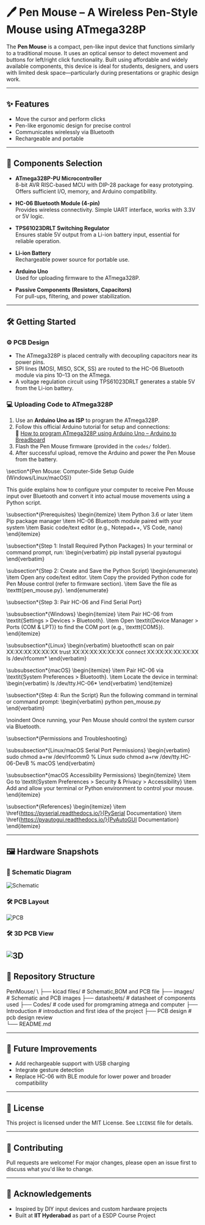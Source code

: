 # 🖊️ Pen Mouse – A Wireless Pen-Style Mouse using ATmega328P

The **Pen Mouse** is a compact, pen-like input device that functions similarly to a traditional mouse. It uses an optical sensor to detect movement and buttons for left/right click functionality. Built using affordable and widely available components, this device is ideal for students, designers, and users with limited desk space—particularly during presentations or graphic design work.

---

## ✨ Features

- Move the cursor and perform clicks
- Pen-like ergonomic design for precise control
- Communicates wirelessly via Bluetooth
- Rechargeable and portable

---

## 🔩 Components Selection

- **ATmega328P-PU Microcontroller**  
  8-bit AVR RISC-based MCU with DIP-28 package for easy prototyping. Offers sufficient I/O, memory, and Arduino compatibility.

- **HC-06 Bluetooth Module (4-pin)**  
  Provides wireless connectivity. Simple UART interface, works with 3.3V or 5V logic.

- **TPS61023DRLT Switching Regulator**  
  Ensures stable 5V output from a Li-ion battery input, essential for reliable operation.

- **Li-ion Battery**  
  Rechargeable power source for portable use.

- **Arduino Uno**  
  Used for uploading firmware to the ATmega328P.

- **Passive Components (Resistors, Capacitors)**  
  For pull-ups, filtering, and power stabilization.

---
## 🛠️ Getting Started

### ⚙️ PCB Design

- The ATmega328P is placed centrally with decoupling capacitors near its power pins.
- SPI lines (MOSI, MISO, SCK, SS) are routed to the HC-06 Bluetooth module via pins 10–13 on the ATmega.
- A voltage regulation circuit using TPS61023DRLT generates a stable 5V from the Li-ion battery.

### 💻 Uploading Code to ATmega328P

1. Use an **Arduino Uno as ISP** to program the ATmega328P.
2. Follow this official Arduino tutorial for setup and connections:  
   🔗 [How to program ATmega328P using Arduino Uno – Arduino to Breadboard](https://docs.arduino.cc/built-in-examples/arduino-isp/ArduinoToBreadboard/)
3. Flash the Pen Mouse firmware (provided in the `codes/` folder).
4. After successful upload, remove the Arduino and power the Pen Mouse from the battery.

\section*{Pen Mouse: Computer-Side Setup Guide (Windows/Linux/macOS)}

This guide explains how to configure your computer to receive Pen Mouse input over Bluetooth and convert it into actual mouse movements using a Python script.

\subsection*{Prerequisites}
\begin{itemize}
  \item Python 3.6 or later
  \item Pip package manager
  \item HC-06 Bluetooth module paired with your system
  \item Basic code/text editor (e.g., Notepad++, VS Code, nano)
\end{itemize}

\subsection*{Step 1: Install Required Python Packages}
In your terminal or command prompt, run:
\begin{verbatim}
pip install pyserial pyautogui
\end{verbatim}

\subsection*{Step 2: Create and Save the Python Script}
\begin{enumerate}
  \item Open any code/text editor.
  \item Copy the provided Python code for Pen Mouse control (refer to firmware section).
  \item Save the file as \texttt{pen\_mouse.py}.
\end{enumerate}

\subsection*{Step 3: Pair HC-06 and Find Serial Port}

\subsubsection*{Windows}
\begin{itemize}
  \item Pair HC-06 from \textit{Settings > Devices > Bluetooth}.
  \item Open \textit{Device Manager > Ports (COM \& LPT)} to find the COM port (e.g., \texttt{COM5}).
\end{itemize}

\subsubsection*{Linux}
\begin{verbatim}
bluetoothctl
scan on
pair XX:XX:XX:XX:XX:XX
trust XX:XX:XX:XX:XX:XX
connect XX:XX:XX:XX:XX:XX
ls /dev/rfcomm*
\end{verbatim}

\subsubsection*{macOS}
\begin{itemize}
  \item Pair HC-06 via \textit{System Preferences > Bluetooth}.
  \item Locate the device in terminal:
  \begin{verbatim}
ls /dev/tty.HC-06*
  \end{verbatim}
\end{itemize}

\subsection*{Step 4: Run the Script}
Run the following command in terminal or command prompt:
\begin{verbatim}
python pen_mouse.py
\end{verbatim}

\noindent Once running, your Pen Mouse should control the system cursor via Bluetooth.

\subsection*{Permissions and Troubleshooting}

\subsubsection*{Linux/macOS Serial Port Permissions}
\begin{verbatim}
sudo chmod a+rw /dev/rfcomm0          % Linux
sudo chmod a+rw /dev/tty.HC-06-DevB   % macOS
\end{verbatim}

\subsubsection*{macOS Accessibility Permissions}
\begin{itemize}
  \item Go to \textit{System Preferences > Security \& Privacy > Accessibility}
  \item Add and allow your terminal or Python environment to control your mouse.
\end{itemize}

\subsection*{References}
\begin{itemize}
  \item \href{https://pyserial.readthedocs.io/}{PySerial Documentation}
  \item \href{https://pyautogui.readthedocs.io/}{PyAutoGUI Documentation}
\end{itemize}



---

## 🖼️ Hardware Snapshots

### 📐 Schematic Diagram  
![Schematic](./images/schematic.png)

### 🛠️ PCB Layout  
![PCB](./images/pcb.png)

### 🛠️ 3D PCB View  
![3D](./images/3d.png)
---

## 📁 Repository Structure

PenMouse/ \\
├── kicad files/ # Schematic,BOM and PCB file 
├── images/ # Schematic and PCB images
├── datasheets/ # datasheet of components used
├── Codes/ # code used for promgraming atmega and computer
├── Introduction # introduction and first idea of the project
├── PCB design # pcb design review  
└── README.md


---

## 🚀 Future Improvements

- Add rechargeable support with USB charging
- Integrate gesture detection
- Replace HC-06 with BLE module for lower power and broader compatibility

---

## 📄 License

This project is licensed under the MIT License. See `LICENSE` file for details.

---

## 🤝 Contributing

Pull requests are welcome! For major changes, please open an issue first to discuss what you'd like to change.

---

## 🙌 Acknowledgements

- Inspired by DIY input devices and custom hardware projects
- Built at **IIT Hyderabad** as part of a ESDP Course Project

